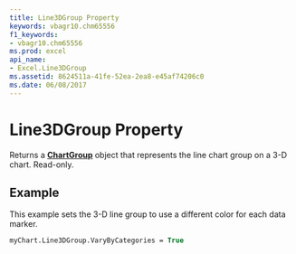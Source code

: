 ```yaml
---
title: Line3DGroup Property
keywords: vbagr10.chm65556
f1_keywords:
- vbagr10.chm65556
ms.prod: excel
api_name:
- Excel.Line3DGroup
ms.assetid: 8624511a-41fe-52ea-2ea8-e45af74206c0
ms.date: 06/08/2017
---
```



# Line3DGroup Property

Returns a  **[ChartGroup](Excel.ChartGroup-graph-object.md)** object that represents the line chart group on a 3-D chart. Read-only.


## Example

This example sets the 3-D line group to use a different color for each data marker.


```vb
myChart.Line3DGroup.VaryByCategories = True
```


